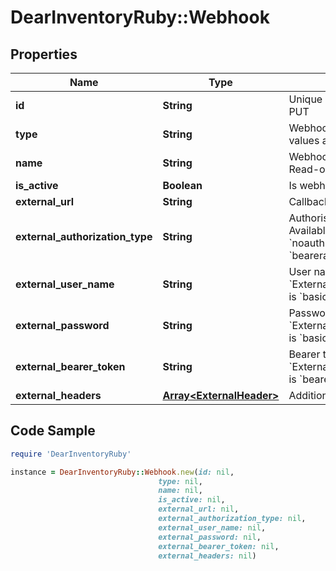 # DearInventoryRuby::Webhook

## Properties

Name | Type | Description | Notes
------------ | ------------- | ------------- | -------------
**id** | **String** | Unique ID. Required for PUT | [optional] 
**type** | **String** | Webhook Type. Available values are values | 
**name** | **String** | Webhook Friendly Name. Read-only. | [optional] 
**is_active** | **Boolean** | Is webhook active. | 
**external_url** | **String** | Callback url. | 
**external_authorization_type** | **String** | Authorisation type. Available values are &#x60;noauth&#x60;, &#x60;basicauth&#x60; and &#x60;bearerauth&#x60; | 
**external_user_name** | **String** | User name. Required if &#x60;ExternalAuthorizationType&#x60; is &#x60;basicauth&#x60; | [optional] 
**external_password** | **String** | Password. Required if &#x60;ExternalAuthorizationType&#x60; is &#x60;basicauth&#x60; | [optional] 
**external_bearer_token** | **String** | Bearer token. Required if &#x60;ExternalAuthorizationType&#x60; is &#x60;bearerauth&#x60; | [optional] 
**external_headers** | [**Array&lt;ExternalHeader&gt;**](ExternalHeader.md) | Additional headers. | [optional] 

## Code Sample

```ruby
require 'DearInventoryRuby'

instance = DearInventoryRuby::Webhook.new(id: nil,
                                 type: nil,
                                 name: nil,
                                 is_active: nil,
                                 external_url: nil,
                                 external_authorization_type: nil,
                                 external_user_name: nil,
                                 external_password: nil,
                                 external_bearer_token: nil,
                                 external_headers: nil)
```


